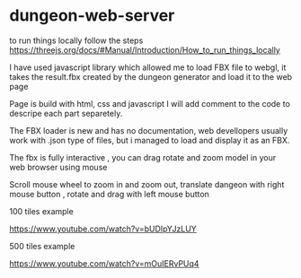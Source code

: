 # dungeon-web-server

to run things locally follow the steps
https://threejs.org/docs/#Manual/Introduction/How_to_run_things_locally

I have used javascript library which allowed me to load FBX file to webgl, it takes the result.fbx created by the dungeon generator and load it to the web page

Page is build with html, css and javascript I will add comment to the code to descripe each part separetely.

The FBX loader is new and has no documentation, web devellopers usually work with .json type of files, but i managed to load and display it as an FBX.

The fbx is fully interactive , you can drag rotate and zoom model in your web browser using mouse 

Scroll mouse wheel to zoom in and zoom out, translate dangeon with right mouse button , rotate and drag with left mouse button 

100 tiles example 

https://www.youtube.com/watch?v=bUDIpYJzLUY

500 tiles example

https://www.youtube.com/watch?v=mOuIERvPUq4
